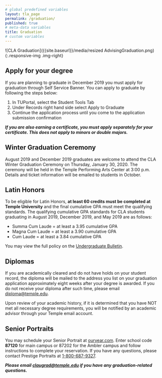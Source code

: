 ```yaml
---
# global predefined variables
layout: tla_page
permalink: /graduation/
published: true
# meta-data variables
title: Graduation
# custom variables
---
```

![CLA Graduation]({{site.baseurl}}/media/resized AdvisingGraduation.png){:.responsive-img .img-right}

## Apply for your degree
If you are planning to graduate in December 2019 you must apply for graduation through Self Service Banner. You can apply to graduate by following the steps below:

1. In TUPortal, select the Student Tools Tab<br>
2. Under Records right hand side select Apply to Graduate<br>
3. Continue the application process until you come to the application submission confirmation<br>

_**If you are also earning a certificate, you must apply separately for your certificate. This does not apply to minors or double majors.**_

## Winter Graduation Ceremony
August 2019 and December 2019 graduates are welcome to attend the CLA Winter Graduation Ceremony on Thursday, January 30, 2020. The ceremony will be held in the Temple Performing Arts Center at 3:00 p.m. Details and ticket information will be emailed to students in October. 

## Latin Honors
To be eligible for Latin Honors, **at least 60 credits must be completed at Temple University** and the final cumulative GPA must meet the qualifying standards. The qualifying cumulative GPA standards for CLA students graduating in August 2019, December 2019, and May 2019 are as follows:

- Summa Cum Laude = at least a 3.95 cumulative GPA
- Magna Cum Laude = at least a 3.90 cumulative GPA
- Cum Laude = at least a 3.84 cumulative GPA

You may view the full policy on the [Undergraduate Bulletin](http://bulletin.temple.edu/undergraduate/academic-policies/honors-academic-achievement/).

## Diplomas
If you are academically cleared and do not have holds on your student record, the diploma will be mailed to the address you list on your graduation application approximately eight weeks after your degree is awarded. If you do not receive your diploma after such time, please email [diploma@temple.edu](mailto:diploma@temple.edu).

Upon review of your academic history, if it is determined that you have NOT met all necessary degree requirements, you will be notified by an academic advisor through your Temple email account.

## Senior Portraits
You may schedule your Senior Portrait at [ouryear.com](http://www.ouryear.com/). Enter school code **87120** for main campus or 87202 for the Ambler campus and follow instructions to complete your reservation. If you have any questions, please contact Prestige Portraits at [1-800-687-9327](tel:1800-6879327).

_**Please email [claugrad@temple.edu](mailto:claugrad@temple.edu) if you have any graduation-related questions.**_
